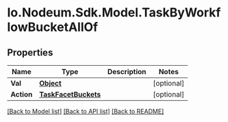 # Io.Nodeum.Sdk.Model.TaskByWorkflowBucketAllOf
## Properties

Name | Type | Description | Notes
------------ | ------------- | ------------- | -------------
**Val** | [**Object**](.md) |  | [optional] 
**Action** | [**TaskFacetBuckets**](TaskFacetBuckets.md) |  | [optional] 

[[Back to Model list]](../README.md#documentation-for-models) [[Back to API list]](../README.md#documentation-for-api-endpoints) [[Back to README]](../README.md)

